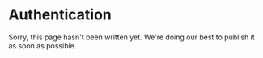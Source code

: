 # Authentication

Sorry, this page hasn't been written yet. We're doing our best to publish it as soon as possible.